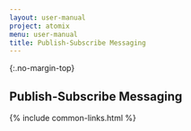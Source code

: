 ```yaml
---
layout: user-manual
project: atomix
menu: user-manual
title: Publish-Subscribe Messaging
---
```


{:.no-margin-top}
## Publish-Subscribe Messaging

{% include common-links.html %}
